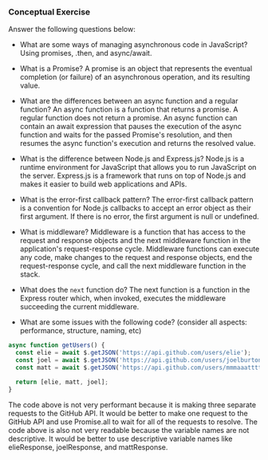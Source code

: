 ### Conceptual Exercise

Answer the following questions below:

- What are some ways of managing asynchronous code in JavaScript?
Using promises, .then, and async/await.

- What is a Promise?
A promise is an object that represents the eventual completion (or failure) of an asynchronous operation, and its resulting value.

- What are the differences between an async function and a regular function?
 An async function is a function that returns a promise. A regular function does not return a promise. An async function can contain an await expression that pauses the execution of the async function and waits for the passed Promise's resolution, and then resumes the async function's execution and returns the resolved value.

- What is the difference between Node.js and Express.js?
Node.js is a runtime environment for JavaScript that allows you to run JavaScript on the server. Express.js is a framework that runs on top of Node.js and makes it easier to build web applications and APIs.

- What is the error-first callback pattern?
The error-first callback pattern is a convention for Node.js callbacks to accept an error object as their first argument. If there is no error, the first argument is null or undefined.

- What is middleware?
Middleware is a function that has access to the request and response objects and the next middleware function in the application's request-response cycle. Middleware functions can execute any code, make changes to the request and response objects, end the request-response cycle, and call the next middleware function in the stack.

- What does the `next` function do?
 The next function is a function in the Express router which, when invoked, executes the middleware succeeding the current middleware.

- What are some issues with the following code? (consider all aspects: performance, structure, naming, etc)

```js
async function getUsers() {
  const elie = await $.getJSON('https://api.github.com/users/elie');
  const joel = await $.getJSON('https://api.github.com/users/joelburton');
  const matt = await $.getJSON('https://api.github.com/users/mmmaaatttttt');

  return [elie, matt, joel];
}
```
The code above is not very performant because it is making three separate requests to the GitHub API. It would be better to make one request to the GitHub API and use Promise.all to wait for all of the requests to resolve. The code above is also not very readable because the variable names are not descriptive. It would be better to use descriptive variable names like elieResponse, joelResponse, and mattResponse.
